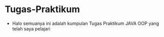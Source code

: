 # Tugas-Praktikum
+ Halo semuanya ini adalah kumpulan Tugas Praktikum JAVA OOP yang telah saya pelajari
